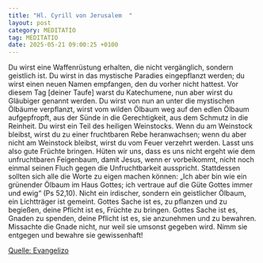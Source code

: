 ```yaml
---
title: "Hl. Cyrill von Jerusalem  "
layout: post
category: MEDITATIO
tag: MEDITATIO
date: 2025-05-21 09:00:25 +0100
---
```

Du wirst eine Waffenrüstung erhalten, die nicht vergänglich, sondern geistlich ist. Du wirst in das mystische Paradies eingepflanzt werden; du wirst einen neuen Namen empfangen, den du vorher nicht hattest. Vor diesem Tag [deiner Taufe] warst du Katechumene, nun aber wirst du Gläubiger genannt werden.<!--more--> Du wirst von nun an unter die mystischen Ölbäume verpflanzt, wirst vom wilden Ölbaum weg auf den edlen Ölbaum aufgepfropft, aus der Sünde in die Gerechtigkeit, aus dem Schmutz in die Reinheit. Du wirst ein Teil des heiligen Weinstocks. Wenn du am Weinstock bleibst, wirst du zu einer fruchtbaren Rebe heranwachsen; wenn du aber nicht am Weinstock bleibst, wirst du vom Feuer verzehrt werden. Lasst uns also gute Früchte bringen.
Hüten wir uns, dass es uns nicht ergeht wie dem unfruchtbaren Feigenbaum, damit Jesus, wenn er vorbeikommt, nicht noch einmal seinen Fluch gegen die Unfruchtbarkeit ausspricht. Stattdessen sollten sich alle die Worte zu eigen machen können: „Ich aber bin wie ein grünender Ölbaum im Haus Gottes; ich vertraue auf die Güte Gottes immer und ewig“ (Ps 52,10). Nicht ein irdischer, sondern ein geistlicher Ölbaum, ein Lichtträger ist gemeint. Gottes Sache ist es, zu pflanzen und zu begießen, deine Pflicht ist es, Früchte zu bringen. Gottes Sache ist es, Gnaden zu spenden, deine Pflicht ist es, sie anzunehmen und zu bewahren. Missachte die Gnade nicht, nur weil sie umsonst gegeben wird. Nimm sie entgegen und bewahre sie gewissenhaft!

[Quelle: Evangelizo](https://evangeliumtagfuertag.org/DE/gospel)